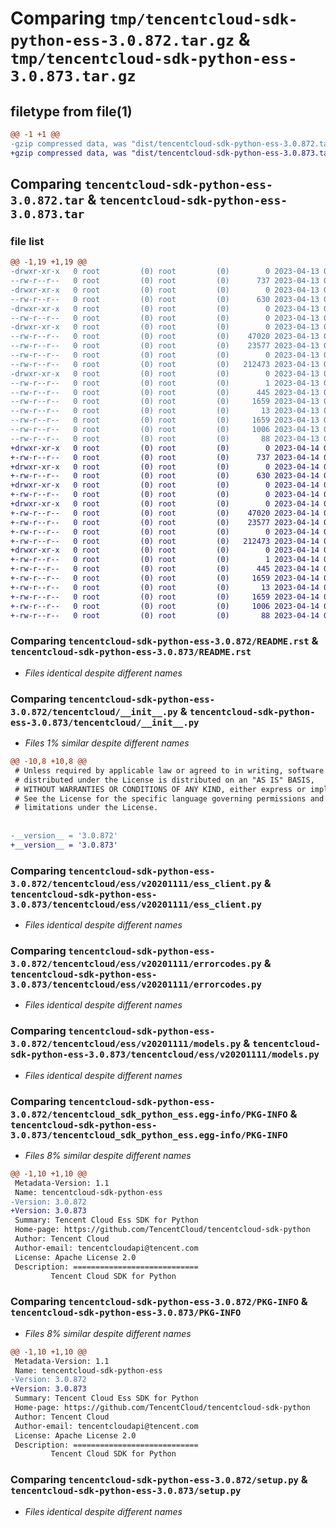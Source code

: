 # Comparing `tmp/tencentcloud-sdk-python-ess-3.0.872.tar.gz` & `tmp/tencentcloud-sdk-python-ess-3.0.873.tar.gz`

## filetype from file(1)

```diff
@@ -1 +1 @@
-gzip compressed data, was "dist/tencentcloud-sdk-python-ess-3.0.872.tar", last modified: Thu Apr 13 00:41:18 2023, max compression
+gzip compressed data, was "dist/tencentcloud-sdk-python-ess-3.0.873.tar", last modified: Fri Apr 14 00:37:10 2023, max compression
```

## Comparing `tencentcloud-sdk-python-ess-3.0.872.tar` & `tencentcloud-sdk-python-ess-3.0.873.tar`

### file list

```diff
@@ -1,19 +1,19 @@
-drwxr-xr-x   0 root         (0) root         (0)        0 2023-04-13 00:41:18.000000 tencentcloud-sdk-python-ess-3.0.872/
--rw-r--r--   0 root         (0) root         (0)      737 2023-04-13 00:41:18.000000 tencentcloud-sdk-python-ess-3.0.872/README.rst
-drwxr-xr-x   0 root         (0) root         (0)        0 2023-04-13 00:41:18.000000 tencentcloud-sdk-python-ess-3.0.872/tencentcloud/
--rw-r--r--   0 root         (0) root         (0)      630 2023-04-13 00:41:18.000000 tencentcloud-sdk-python-ess-3.0.872/tencentcloud/__init__.py
-drwxr-xr-x   0 root         (0) root         (0)        0 2023-04-13 00:41:18.000000 tencentcloud-sdk-python-ess-3.0.872/tencentcloud/ess/
--rw-r--r--   0 root         (0) root         (0)        0 2023-04-13 00:41:18.000000 tencentcloud-sdk-python-ess-3.0.872/tencentcloud/ess/__init__.py
-drwxr-xr-x   0 root         (0) root         (0)        0 2023-04-13 00:41:18.000000 tencentcloud-sdk-python-ess-3.0.872/tencentcloud/ess/v20201111/
--rw-r--r--   0 root         (0) root         (0)    47020 2023-04-13 00:41:18.000000 tencentcloud-sdk-python-ess-3.0.872/tencentcloud/ess/v20201111/ess_client.py
--rw-r--r--   0 root         (0) root         (0)    23577 2023-04-13 00:41:18.000000 tencentcloud-sdk-python-ess-3.0.872/tencentcloud/ess/v20201111/errorcodes.py
--rw-r--r--   0 root         (0) root         (0)        0 2023-04-13 00:41:18.000000 tencentcloud-sdk-python-ess-3.0.872/tencentcloud/ess/v20201111/__init__.py
--rw-r--r--   0 root         (0) root         (0)   212473 2023-04-13 00:41:18.000000 tencentcloud-sdk-python-ess-3.0.872/tencentcloud/ess/v20201111/models.py
-drwxr-xr-x   0 root         (0) root         (0)        0 2023-04-13 00:41:18.000000 tencentcloud-sdk-python-ess-3.0.872/tencentcloud_sdk_python_ess.egg-info/
--rw-r--r--   0 root         (0) root         (0)        1 2023-04-13 00:41:18.000000 tencentcloud-sdk-python-ess-3.0.872/tencentcloud_sdk_python_ess.egg-info/dependency_links.txt
--rw-r--r--   0 root         (0) root         (0)      445 2023-04-13 00:41:18.000000 tencentcloud-sdk-python-ess-3.0.872/tencentcloud_sdk_python_ess.egg-info/SOURCES.txt
--rw-r--r--   0 root         (0) root         (0)     1659 2023-04-13 00:41:18.000000 tencentcloud-sdk-python-ess-3.0.872/tencentcloud_sdk_python_ess.egg-info/PKG-INFO
--rw-r--r--   0 root         (0) root         (0)       13 2023-04-13 00:41:18.000000 tencentcloud-sdk-python-ess-3.0.872/tencentcloud_sdk_python_ess.egg-info/top_level.txt
--rw-r--r--   0 root         (0) root         (0)     1659 2023-04-13 00:41:18.000000 tencentcloud-sdk-python-ess-3.0.872/PKG-INFO
--rw-r--r--   0 root         (0) root         (0)     1006 2023-04-13 00:41:18.000000 tencentcloud-sdk-python-ess-3.0.872/setup.py
--rw-r--r--   0 root         (0) root         (0)       88 2023-04-13 00:41:18.000000 tencentcloud-sdk-python-ess-3.0.872/setup.cfg
+drwxr-xr-x   0 root         (0) root         (0)        0 2023-04-14 00:37:10.000000 tencentcloud-sdk-python-ess-3.0.873/
+-rw-r--r--   0 root         (0) root         (0)      737 2023-04-14 00:37:10.000000 tencentcloud-sdk-python-ess-3.0.873/README.rst
+drwxr-xr-x   0 root         (0) root         (0)        0 2023-04-14 00:37:10.000000 tencentcloud-sdk-python-ess-3.0.873/tencentcloud/
+-rw-r--r--   0 root         (0) root         (0)      630 2023-04-14 00:37:10.000000 tencentcloud-sdk-python-ess-3.0.873/tencentcloud/__init__.py
+drwxr-xr-x   0 root         (0) root         (0)        0 2023-04-14 00:37:10.000000 tencentcloud-sdk-python-ess-3.0.873/tencentcloud/ess/
+-rw-r--r--   0 root         (0) root         (0)        0 2023-04-14 00:37:10.000000 tencentcloud-sdk-python-ess-3.0.873/tencentcloud/ess/__init__.py
+drwxr-xr-x   0 root         (0) root         (0)        0 2023-04-14 00:37:10.000000 tencentcloud-sdk-python-ess-3.0.873/tencentcloud/ess/v20201111/
+-rw-r--r--   0 root         (0) root         (0)    47020 2023-04-14 00:37:10.000000 tencentcloud-sdk-python-ess-3.0.873/tencentcloud/ess/v20201111/ess_client.py
+-rw-r--r--   0 root         (0) root         (0)    23577 2023-04-14 00:37:10.000000 tencentcloud-sdk-python-ess-3.0.873/tencentcloud/ess/v20201111/errorcodes.py
+-rw-r--r--   0 root         (0) root         (0)        0 2023-04-14 00:37:10.000000 tencentcloud-sdk-python-ess-3.0.873/tencentcloud/ess/v20201111/__init__.py
+-rw-r--r--   0 root         (0) root         (0)   212473 2023-04-14 00:37:10.000000 tencentcloud-sdk-python-ess-3.0.873/tencentcloud/ess/v20201111/models.py
+drwxr-xr-x   0 root         (0) root         (0)        0 2023-04-14 00:37:10.000000 tencentcloud-sdk-python-ess-3.0.873/tencentcloud_sdk_python_ess.egg-info/
+-rw-r--r--   0 root         (0) root         (0)        1 2023-04-14 00:37:10.000000 tencentcloud-sdk-python-ess-3.0.873/tencentcloud_sdk_python_ess.egg-info/dependency_links.txt
+-rw-r--r--   0 root         (0) root         (0)      445 2023-04-14 00:37:10.000000 tencentcloud-sdk-python-ess-3.0.873/tencentcloud_sdk_python_ess.egg-info/SOURCES.txt
+-rw-r--r--   0 root         (0) root         (0)     1659 2023-04-14 00:37:10.000000 tencentcloud-sdk-python-ess-3.0.873/tencentcloud_sdk_python_ess.egg-info/PKG-INFO
+-rw-r--r--   0 root         (0) root         (0)       13 2023-04-14 00:37:10.000000 tencentcloud-sdk-python-ess-3.0.873/tencentcloud_sdk_python_ess.egg-info/top_level.txt
+-rw-r--r--   0 root         (0) root         (0)     1659 2023-04-14 00:37:10.000000 tencentcloud-sdk-python-ess-3.0.873/PKG-INFO
+-rw-r--r--   0 root         (0) root         (0)     1006 2023-04-14 00:37:10.000000 tencentcloud-sdk-python-ess-3.0.873/setup.py
+-rw-r--r--   0 root         (0) root         (0)       88 2023-04-14 00:37:10.000000 tencentcloud-sdk-python-ess-3.0.873/setup.cfg
```

### Comparing `tencentcloud-sdk-python-ess-3.0.872/README.rst` & `tencentcloud-sdk-python-ess-3.0.873/README.rst`

 * *Files identical despite different names*

### Comparing `tencentcloud-sdk-python-ess-3.0.872/tencentcloud/__init__.py` & `tencentcloud-sdk-python-ess-3.0.873/tencentcloud/__init__.py`

 * *Files 1% similar despite different names*

```diff
@@ -10,8 +10,8 @@
 # Unless required by applicable law or agreed to in writing, software
 # distributed under the License is distributed on an "AS IS" BASIS,
 # WITHOUT WARRANTIES OR CONDITIONS OF ANY KIND, either express or implied.
 # See the License for the specific language governing permissions and
 # limitations under the License.
 
 
-__version__ = '3.0.872'
+__version__ = '3.0.873'
```

### Comparing `tencentcloud-sdk-python-ess-3.0.872/tencentcloud/ess/v20201111/ess_client.py` & `tencentcloud-sdk-python-ess-3.0.873/tencentcloud/ess/v20201111/ess_client.py`

 * *Files identical despite different names*

### Comparing `tencentcloud-sdk-python-ess-3.0.872/tencentcloud/ess/v20201111/errorcodes.py` & `tencentcloud-sdk-python-ess-3.0.873/tencentcloud/ess/v20201111/errorcodes.py`

 * *Files identical despite different names*

### Comparing `tencentcloud-sdk-python-ess-3.0.872/tencentcloud/ess/v20201111/models.py` & `tencentcloud-sdk-python-ess-3.0.873/tencentcloud/ess/v20201111/models.py`

 * *Files identical despite different names*

### Comparing `tencentcloud-sdk-python-ess-3.0.872/tencentcloud_sdk_python_ess.egg-info/PKG-INFO` & `tencentcloud-sdk-python-ess-3.0.873/tencentcloud_sdk_python_ess.egg-info/PKG-INFO`

 * *Files 8% similar despite different names*

```diff
@@ -1,10 +1,10 @@
 Metadata-Version: 1.1
 Name: tencentcloud-sdk-python-ess
-Version: 3.0.872
+Version: 3.0.873
 Summary: Tencent Cloud Ess SDK for Python
 Home-page: https://github.com/TencentCloud/tencentcloud-sdk-python
 Author: Tencent Cloud
 Author-email: tencentcloudapi@tencent.com
 License: Apache License 2.0
 Description: ============================
         Tencent Cloud SDK for Python
```

### Comparing `tencentcloud-sdk-python-ess-3.0.872/PKG-INFO` & `tencentcloud-sdk-python-ess-3.0.873/PKG-INFO`

 * *Files 8% similar despite different names*

```diff
@@ -1,10 +1,10 @@
 Metadata-Version: 1.1
 Name: tencentcloud-sdk-python-ess
-Version: 3.0.872
+Version: 3.0.873
 Summary: Tencent Cloud Ess SDK for Python
 Home-page: https://github.com/TencentCloud/tencentcloud-sdk-python
 Author: Tencent Cloud
 Author-email: tencentcloudapi@tencent.com
 License: Apache License 2.0
 Description: ============================
         Tencent Cloud SDK for Python
```

### Comparing `tencentcloud-sdk-python-ess-3.0.872/setup.py` & `tencentcloud-sdk-python-ess-3.0.873/setup.py`

 * *Files identical despite different names*

